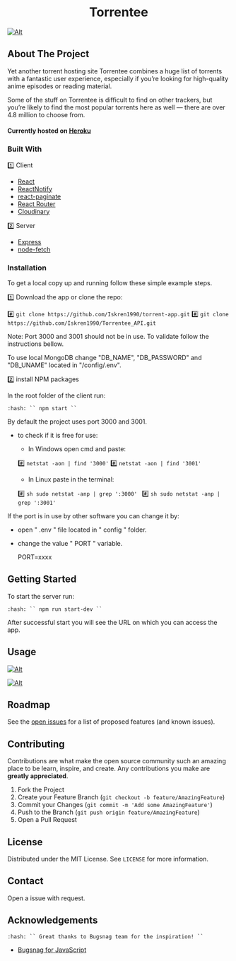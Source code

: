 <h1 align="center" href=" https://torentee-client.herokuapp.com">Torrentee</h1>





[![Alt][home-events-screenshot]]( https://torentee-client.herokuapp.com)

## About The Project

   Yet another torrent hosting site Torrentee combines a huge list of torrents with a fantastic user experience, especially if you’re looking for high-quality anime episodes or reading material.

Some of the stuff on Torrentee is difficult to find on other trackers, but you’re likely to find the most popular torrents here as well — there are over 4.8 million to choose from.

#### Currently hosted on [Heroku]( https://torentee-client.herokuapp.com) 


### Built With

:one: Client
* [React](https://reactjs.org)
* [ReactNotify](https://github.com/k4wo/react-notify)
* [react-paginate](https://github.com/AdeleD/react-paginate)
* [React Router](https://reactrouter.com)
* [Cloudinary](https://cloudinary.com)

:two: Server
* [Express](https://expressjs.com/)
* [node-fetch](https://github.com/node-fetch/node-fetch)


### Installation


To get a local copy up and running follow these simple example steps.

:one: Download the app or clone the repo:

  
   :hash:  `` git clone https://github.com/Iskren1990/torrent-app.git ``
   :hash:  `` git clone https://github.com/Iskren1990/Torrentee_API.git ``


Note: Port 3000 and 3001 should not be in use. To validate follow the instructions bellow.

To use local MongoDB change "DB_NAME", "DB_PASSWORD" and "DB_UNAME" located in "/config/.env".
 
:two: install NPM packages

In the root folder of the client run: 

	
    :hash: `` npm start ``
	

By default the project uses port 3000 and 3001.

 - to check if it is free for use:

   - In Windows open cmd and paste:


   :hash: `` netstat -aon | find '3000' ``
   :hash: `` netstat -aon | find '3001' ``
	

   - In Linux paste in the terminal:


   :hash: ```sh sudo netstat -anp | grep ':3000' ```
   :hash: ```sh sudo netstat -anp | grep ':3001' ```
	

If the port is in use by other software you can change it by:


 - open " .env " file located in " config " folder.
 - change the value " PORT " variable.
	
	PORT=xxxx


## Getting Started


To start the server run:


    :hash: `` npm run start-dev ``


After successful start you will see the URL on which you can access the app.


## Usage

[![Alt][event-page-screenshot]]( https://torentee-client.herokuapp.com)

[![Alt][share-screen-screenshot]]( https://torentee-client.herokuapp.com)


## Roadmap

See the [open issues](https://github.com/Iskren1990/torrent-app/issues) for a list of proposed features (and known issues).

## Contributing

Contributions are what make the open source community such an amazing place to be learn, inspire, and create. Any contributions you make are **greatly appreciated**.

1. Fork the Project
2. Create your Feature Branch (`git checkout -b feature/AmazingFeature`)
3. Commit your Changes (`git commit -m 'Add some AmazingFeature'`)
4. Push to the Branch (`git push origin feature/AmazingFeature`)
5. Open a Pull Request


## License

Distributed under the MIT License. See `LICENSE` for more information.


## Contact

Open a issue with request.


## Acknowledgements

    :hash: `` Great thanks to Bugsnag team for the inspiration! ``

* [Bugsnag for JavaScript](https://github.com/bugsnag/bugsnag-js/issues/660)

[home-events-screenshot]: https://res.cloudinary.com/allmighty/image/upload/v1617917227/Torrents_page_sm2gyh.png
[event-page-screenshot]: https://res.cloudinary.com/allmighty/image/upload/v1617917227/Torent_one_dcplcz.png
[share-screen-screenshot]: https://res.cloudinary.com/allmighty/image/upload/v1617917227/Profile_fg8nle.png
